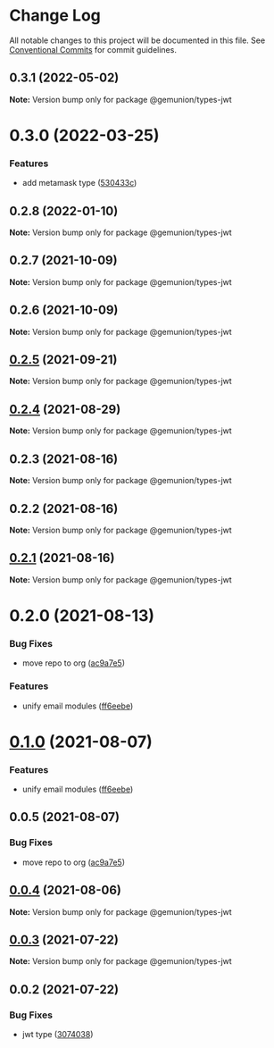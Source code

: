 # Change Log

All notable changes to this project will be documented in this file.
See [Conventional Commits](https://conventionalcommits.org) for commit guidelines.

## 0.3.1 (2022-05-02)

**Note:** Version bump only for package @gemunion/types-jwt





# 0.3.0 (2022-03-25)


### Features

* add metamask type ([530433c](https://github.com/gemunion/common-packages/commit/530433ccb6a2b37f19549290662ba755f1cdde5b))





## 0.2.8 (2022-01-10)

**Note:** Version bump only for package @gemunion/types-jwt





## 0.2.7 (2021-10-09)

**Note:** Version bump only for package @gemunion/types-jwt





## 0.2.6 (2021-10-09)

**Note:** Version bump only for package @gemunion/types-jwt





## [0.2.5](https://github.com/gemunion/nestjs-packages/compare/@gemunion/types-jwt@0.2.4...@gemunion/types-jwt@0.2.5) (2021-09-21)

**Note:** Version bump only for package @gemunion/types-jwt





## [0.2.4](https://github.com/gemunion/nestjs-packages/compare/@gemunion/types-jwt@0.2.3...@gemunion/types-jwt@0.2.4) (2021-08-29)

**Note:** Version bump only for package @gemunion/types-jwt





## 0.2.3 (2021-08-16)

**Note:** Version bump only for package @gemunion/types-jwt





## 0.2.2 (2021-08-16)

**Note:** Version bump only for package @gemunion/types-jwt





## [0.2.1](https://github.com/gemunion/nestjs-packages/compare/@gemunion/types-jwt@0.2.0...@gemunion/types-jwt@0.2.1) (2021-08-16)

**Note:** Version bump only for package @gemunion/types-jwt





# 0.2.0 (2021-08-13)


### Bug Fixes

* move repo to org ([ac9a7e5](https://github.com/gemunion/nestjs-packages/commit/ac9a7e51e47bf69ef30b19abbc67274405c13200))


### Features

* unify email modules ([ff6eebe](https://github.com/gemunion/nestjs-packages/commit/ff6eebec500a2ab07077ac216879ec5af7c362e3))





# [0.1.0](https://github.com/gemunion/nestjs-packages/compare/@gemunion/types-jwt@0.0.5...@gemunion/types-jwt@0.1.0) (2021-08-07)


### Features

* unify email modules ([ff6eebe](https://github.com/gemunion/nestjs-packages/commit/ff6eebec500a2ab07077ac216879ec5af7c362e3))





## 0.0.5 (2021-08-07)


### Bug Fixes

* move repo to org ([ac9a7e5](https://github.com/gemunion/nestjs-packages/commit/ac9a7e51e47bf69ef30b19abbc67274405c13200))





## [0.0.4](https://github.com/gemunion/nestjs-packages/compare/@gemunion/types-jwt@0.0.3...@gemunion/types-jwt@0.0.4) (2021-08-06)

**Note:** Version bump only for package @gemunion/types-jwt





## [0.0.3](https://github.com/gemunion/nestjs-packages/compare/@gemunion/types-jwt@0.0.2...@gemunion/types-jwt@0.0.3) (2021-07-22)

**Note:** Version bump only for package @gemunion/types-jwt





## 0.0.2 (2021-07-22)


### Bug Fixes

* jwt type ([3074038](https://github.com/gemunion/nestjs-packages/commit/30740387dfb414ca89fd9f35489641e825271a0b))

